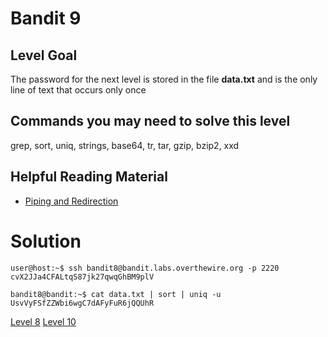 <h1>Bandit 9</h1>

<h2 id="level-goal">Level Goal</h2>
<p>The password for the next level is stored in the file <strong>data.txt</strong>
and is the only line of text that occurs only once</p>

<h2 id="commands-you-may-need-to-solve-this-level">Commands you may need to solve this level</h2>
<p>grep, sort, uniq, strings, base64, tr, tar, gzip, bzip2, xxd</p>

<h2 id="helpful-reading-material">Helpful Reading Material</h2>
<ul>
  <li><a href="https://ryanstutorials.net/linuxtutorial/piping.php">Piping and Redirection</a></li>
</ul>


<h1>Solution</h1>

```
user@host:~$ ssh bandit8@bandit.labs.overthewire.org -p 2220
cvX2JJa4CFALtqS87jk27qwqGhBM9plV

bandit8@bandit:~$ cat data.txt | sort | uniq -u
UsvVyFSfZZWbi6wgC7dAFyFuR6jQQUhR
```

<a href="bandit8.md">Level 8</a>
<a href="bandit10.md">Level 10</a>
